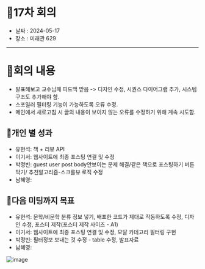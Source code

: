 # 📍17차 회의
  + 날짜 : 2024-05-17
  + 장소 : 미래관 629

---

# 📍회의 내용
+ 발표해보고 교수님께 피드백 받음 -> 디자인 수정, 시퀀스 다이어그램 추가, 시스템 구조도 추가해야 함.
+ 스포일러 필터링 기능이 가능하도록 오류 수정.
+ 메인에서 새로고침 시 글의 내용이 보이지 않는 오류를 수정하기 위해 계속 시도함.

## 📍개인 별 성과 
+ 유현석: 책 + 리뷰 API
+ 이기서: 웹사이트에 최종 포스팅 연결 및 수정
+ 박정빈: guest user post body안보이는 문제 해결/같은 책으로 포스팅하기 버튼 막기/ 추천알고리즘-스크롤뷰 로직 수정
+ 남혜영: 

## 📍다음 미팅까지 목표
+ 유현석: 문학/비문학 분류 정보 넣기, 배포한 코드가 제대로 작동하도록 수정, 디자인 수정, 포스터 제작(포스터 제작 사이즈 - A1)
+ 이기서: 웹사이트에 최종 포스팅 연결 및 수정, 모달 카테고리 필터링 구현
+ 박정빈: 필터정보 보내는 것 수정 - table 수정, 발표자료
+ 남혜영: 

![image](https://github.com/kookmin-sw/capstone-2024-43/assets/59199893/6a8d5bf4-82e3-4ee0-a297-5e8782f7f0dc)
